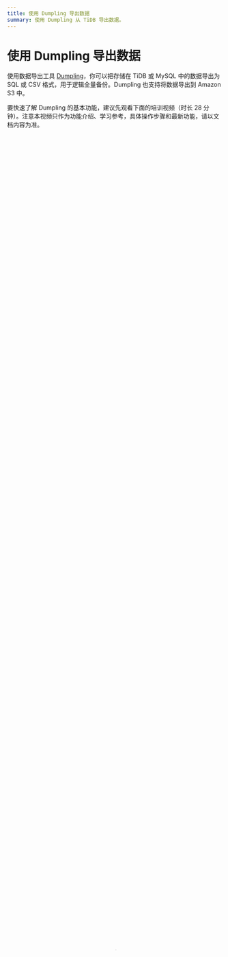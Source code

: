 ```yaml
---
title: 使用 Dumpling 导出数据
summary: 使用 Dumpling 从 TiDB 导出数据。
---
```


# 使用 Dumpling 导出数据

使用数据导出工具 [Dumpling](https://github.com/pingcap/dumpling)，你可以把存储在 TiDB 或 MySQL 中的数据导出为 SQL 或 CSV 格式，用于逻辑全量备份。Dumpling 也支持将数据导出到 Amazon S3 中。

要快速了解 Dumpling 的基本功能，建议先观看下面的培训视频（时长 28 分钟）。注意本视频只作为功能介绍、学习参考，具体操作步骤和最新功能，请以文档内容为准。

<video src="https://download.pingcap.com/docs-cn%2FLesson18_dumpling.mp4" width="100%" height="100%" controls="controls" poster="https://download.pingcap.com/docs-cn/poster_lesson18.png"></video>

你可以通过下列任意方式获取 Dumpling：

- TiUP 执行 `tiup install dumpling` 命令。获取后，使用 `tiup dumpling ...` 命令运行 Dumpling。
- 下载包含 Dumpling 的 [tidb-toolkit 安装包](/download-ecosystem-tools.md)。

更多详情，可以使用 --help 选项查看，或参考 [Dumpling 主要选项表](#dumpling-主要选项表)。

使用 Dumpling 时，需要在已经启动的集群上执行导出命令。

TiDB 还提供了其他工具，你可以根据需要选择使用：

- 如果需要直接备份 SST 文件（键值对），或者对延迟不敏感的增量备份，请使用备份工具 [BR](/br/backup-and-restore-overview.md)。
- 如果需要实时的增量备份，请使用 [TiCDC](/ticdc/ticdc-overview.md)。
- 所有的导出数据都可以用 [TiDB Lightning](/tidb-lightning/tidb-lightning-overview.md) 导回到 TiDB。

> **注意：**
>
> PingCAP 之前维护的 Mydumper 工具 fork 自 [mydumper project](https://github.com/maxbube/mydumper)，针对 TiDB 的特性进行了优化。关于 Mydumper 的更多信息，请参考 [v4.0 版 Mydumper 使用文档](https://docs.pingcap.com/zh/tidb/v4.0/mydumper-overview)。Mydumper 目前已经不再开发新功能，其绝大部分功能已经被 [Dumpling](/dumpling-overview.md) 取代，请切换到 Dumpling。

相比 Mydumper，Dumpling 做了如下改进：

- 支持导出多种数据形式，包括 SQL/CSV。
- 支持全新的 [table-filter](https://github.com/pingcap/tidb-tools/blob/master/pkg/table-filter/README.md)，筛选数据更加方便。
- 支持导出到 Amazon S3 云盘。
- 针对 TiDB 进行了更多优化：
    - 支持配置 TiDB 单条 SQL 内存限制。
    - 针对 TiDB v4.0.0 及更新版本支持自动调整 TiDB GC 时间。
    - 使用 TiDB 的隐藏列 `_tidb_rowid` 优化了单表内数据的并发导出性能。
    - 对于 TiDB 可以设置 [tidb_snapshot](/read-historical-data.md#操作流程) 的值指定备份数据的时间点，从而保证备份的一致性，而不是通过 `FLUSH TABLES WITH READ LOCK` 来保证备份一致性。

## 从 TiDB/MySQL 导出数据

### 需要的权限

- SELECT
- RELOAD
- LOCK TABLES
- REPLICATION CLIENT
- PROCESS

### 导出为 SQL 文件

本文假设在 `127.0.0.1:4000` 有一个 TiDB 实例，并且这个 TiDB 实例中有无密码的 root 用户。

Dumpling 默认导出数据格式为 SQL 文件。也可以通过设置 `--filetype sql` 导出数据到 SQL 文件：


```shell
dumpling -u root -P 4000 -h 127.0.0.1 --filetype sql -t 8 -o /tmp/test -r 200000 -F256MiB
```

以上命令中：

- `-h`、`-P`、`-u` 分别代表地址、端口、用户。如果需要密码验证，可以使用 `-p $YOUR_SECRET_PASSWORD` 将密码传给 Dumpling。
- `-o` 用于选择存储导出文件的目录，支持本地文件路径或[外部存储 URL](/br/external-storage.md) 格式。
- `-t` 用于指定导出的线程数。增加线程数会增加 Dumpling 并发度提高导出速度，但也会加大数据库内存消耗，因此不宜设置过大。一般不超过 64。
- `-r` 用于指定单个文件的最大行数，指定该参数后 Dumpling 会开启表内并发加速导出，同时减少内存使用。当上游为 TiDB 且版本为 v3.0 或更新版本时，设置 `-r` 参数大于 0 表示使用 TiDB region 信息划分表内并发，具体取值不影响划分算法。对上游为 MySQL 且表的主键是 int 的场景，该参数也有表内并发效果。
- `-F` 选项用于指定单个文件的最大大小，单位为 `MiB`，可接受类似 `5GiB` 或 `8KB` 的输入。如果你想使用 TiDB Lightning 将该文件加载到 TiDB 实例中，建议将 `-F` 选项的值保持在 256 MiB 或以下。

> **注意：**
>
> 如果导出的单表大小超过 10 GB，**强烈建议**使用 `-r` 和 `-F` 参数。

### 导出为 CSV 文件

你可以通过使用 `--filetype csv` 导出数据到 CSV 文件。

当你导出 CSV 文件时，你可以使用 `--sql <SQL>` 导出指定 SQL 选择出来的记录。例如，导出 `test.sbtest1` 中所有 `id < 100` 的记录：


```shell
./dumpling -u root -P 4000 -h 127.0.0.1 -o /tmp/test --filetype csv --sql 'select * from `test`.`sbtest1` where id < 100' -F 100MiB --output-filename-template 'test.sbtest1.{{.Index}}'
```

以上命令中：

- `--sql` 选项仅仅可用于导出 CSV 文件的场景。上述命令将在要导出的所有表上执行 `SELECT * FROM <table-name> WHERE id < 100` 语句。如果部分表没有指定的字段，那么导出会失败。
- 使用 `--sql` 配置导出时，Dumpling 无法获知导出的表库信息，此时可以使用 `--output-filename-template` 选项来指定 CSV 文件的文件名格式，以方便后续使用 [TiDB Lightning](/tidb-lightning/tidb-lightning-overview.md) 导入数据文件。例如 `--output-filename-template='test.sbtest1.{{.Index}}'` 指定导出的 CSV 文件为 `test.sbtest1.000000000`、`test.sbtest1.000000001` 等。
- 你可以使用 `--csv-separator`、`--csv-delimiter` 等选项，配置 CSV 文件的格式。具体信息可查阅 [Dumpling 主要选项表](#dumpling-主要选项表)。

> **注意：**
>
> Dumpling 导出不区分*字符串*与*关键字*。如果导入的数据是 Boolean 类型的 `true` 和 `false`，导出时会被转换为 `1` 和 `0`。

### 压缩导出的数据文件

你可以使用 `--compress <format>` 压缩导出的 CSV、SQL 数据与表结构文件。该参数支持 `gzip`、`snappy`、`zstd` 压缩算法。默认不压缩。

- 该选项只能压缩单个数据与表结构文件，无法直接压缩整个文件夹生成单个压缩集合包。
- 该选项可以节省磁盘空间，但也会导致导出速度变慢，并增加 CPU 消耗。对导出速度要求较高的场景需慎用。
- TiDB Lightning v6.5.0 及以上版本支持直接使用 Dumpling 压缩文件作为数据源导入，无需额外配置。

### 输出文件格式

+ `metadata`：此文件包含导出的起始时间，以及 master binary log 的位置。

    
    ```shell
    cat metadata
    ```

    ```shell
    Started dump at: 2020-11-10 10:40:19
    SHOW MASTER STATUS:
            Log: tidb-binlog
            Pos: 420747102018863124

    Finished dump at: 2020-11-10 10:40:20
    ```

+ `{schema}-schema-create.sql`：创建 schema 的 SQL 文件。

    
    ```shell
    cat test-schema-create.sql
    ```

    ```shell
    CREATE DATABASE `test` /*!40100 DEFAULT CHARACTER SET utf8mb4 */;
    ```

+ `{schema}.{table}-schema.sql`：创建 table 的 SQL 文件

    
    ```shell
    cat test.t1-schema.sql
    ```

    ```shell
    CREATE TABLE `t1` (
      `id` int(11) DEFAULT NULL
    ) ENGINE=InnoDB DEFAULT CHARSET=utf8mb4 COLLATE=utf8mb4_bin;
    ```

+ `{schema}.{table}.{0001}.{sql|csv`}：数据源文件

    
    ```shell
    cat test.t1.0.sql
    ```

    ```shell
    /*!40101 SET NAMES binary*/;
    INSERT INTO `t1` VALUES
    (1);
    ```

+ `*-schema-view.sql`、`*-schema-trigger.sql`、`*-schema-post.sql`：其他导出文件

### 导出到 Amazon S3 云盘

Dumpling 在 v4.0.8 及更新版本支持导出到 Amazon S3 云盘。如果需要将数据备份到 Amazon S3 后端存储，那么需要在 `-o` 参数中指定 Amazon S3 的存储路径。

可以参照 [AWS 官方文档 - 如何创建 S3 存储桶](https://docs.aws.amazon.com/zh_cn/AmazonS3/latest/user-guide/create-bucket.html)在指定的 `Region` 区域中创建一个 S3 桶 `Bucket`。如有需要，还可以参照 [AWS 官方文档 - 创建文件夹](https://docs.aws.amazon.com/zh_cn/AmazonS3/latest/user-guide/create-folder.html)在 Bucket 中创建一个文件夹 `Folder`。

将有权限访问该 Amazon S3 后端存储的账号的 `SecretKey` 和 `AccessKey` 作为环境变量传入 Dumpling 节点。


```shell
export AWS_ACCESS_KEY_ID=${AccessKey}
export AWS_SECRET_ACCESS_KEY=${SecretKey}
```

Dumpling 同时还支持从 `~/.aws/credentials` 读取凭证文件。更多 Dumpling 存储配置可以参考[外部存储](/br/backup-and-restore-storages.md)。


```shell
./dumpling -u root -P 4000 -h 127.0.0.1 -r 200000 -o "s3://${Bucket}/${Folder}"
```

### 筛选导出的数据

#### 使用 `--where` 选项筛选数据

默认情况下，Dumpling 会导出排除系统数据库（包括 `mysql` 、`sys` 、`INFORMATION_SCHEMA` 、`PERFORMANCE_SCHEMA`、`METRICS_SCHEMA` 和 `INSPECTION_SCHEMA`）外所有其他数据库。你可以使用 `--where <SQL where expression>` 来指定要导出的记录。


```shell
./dumpling -u root -P 4000 -h 127.0.0.1 -o /tmp/test --where "id < 100"
```

上述命令将会导出各个表的 id < 100 的数据。注意 `--where` 参数无法与 `--sql` 一起使用。

#### 使用 `--filter` 选项筛选数据

Dumpling 可以通过 `--filter` 指定 table-filter 来筛选特定的库表。table-filter 的语法与 `.gitignore` 相似，详细语法参考[表库过滤](/table-filter.md)。


```shell
./dumpling -u root -P 4000 -h 127.0.0.1 -o /tmp/test -r 200000 --filter "employees.*" --filter "*.WorkOrder"
```

上述命令将会导出 `employees` 数据库的所有表，以及所有数据库中的 `WorkOrder` 表。

#### 使用 `-B` 或 `-T` 选项筛选数据

Dumpling 也可以通过 `-B` 或 `-T` 选项导出特定的数据库/数据表。

> **注意：**
>
> - `--filter` 选项与 `-T` 选项不可同时使用。
> - `-T` 选项只能接受完整的 `库名.表名` 形式，不支持只指定表名。例：Dumpling 无法识别 `-T WorkOrder`。

例如通过指定：

- `-B employees` 导出 `employees` 数据库
- `-T employees.WorkOrder` 导出 `employees.WorkOrder` 数据表

### 通过并发提高 Dumpling 的导出效率

默认情况下，导出的文件会存储到 `./export-<current local time>` 目录下。常用选项如下：

- `-t` 用于指定导出的线程数。增加线程数会增加 Dumpling 并发度提高导出速度，但也会加大数据库内存消耗，因此不宜设置过大。
- `-r` 选项用于指定单个文件的最大记录数，或者说，数据库中的行数。开启后 Dumpling 会开启表内并发，提高导出大表的速度。当上游为 TiDB 且版本为 v3.0 或更新版本时，设置 `-r` 参数大于 0 表示使用 TiDB region 信息划分表内并发，具体取值不影响划分算法。对上游为 MySQL 且表的主键是 int 的场景，该参数也有表内并发效果。
- `--compress <format>` 选项可以用于压缩导出的数据，支持 `gzip`、`snappy`、`zstd` 压缩算法。压缩可以显著降低导出数据的大小，同时如果存储的写入 I/O 带宽不足，可以使用该选项来加速导出。但该选项也有副作用，由于该选项会对每个文件单独压缩，因此会增加 CPU 消耗。

利用以上选项可以提高 Dumpling 的导出速度。

### 调整 Dumpling 的数据一致性选项

> **注意：**
>
> 数据一致性选项的默认值为 `auto`。在大多数场景下，你不需要调整该选项。

Dumpling 通过 `--consistency <consistency level>` 标志控制导出数据“一致性保证”的方式。在使用 snapshot 来保证一致性的时候，可以使用 `--snapshot` 选项指定要备份的时间戳。还可以使用以下的一致性级别：

- `flush`：使用 [`FLUSH TABLES WITH READ LOCK`](https://dev.mysql.com/doc/refman/8.0/en/flush.html#flush-tables-with-read-lock) 短暂地中断备份库的 DML 和 DDL 操作、保证备份连接的全局一致性和记录 POS 信息。所有的备份连接启动事务后释放该锁。推荐在业务低峰或者 MySQL 备份库上进行全量备份。
- `snapshot`：获取指定时间戳的一致性快照并导出。
- `lock`：为待导出的所有表上读锁。
- `none`：不做任何一致性保证。
- `auto`：对 MySQL 使用 `flush`，对 TiDB 使用 `snapshot`。

操作完成之后，你可以在 `/tmp/test` 查看导出的文件：

```shell
$ ls -lh /tmp/test | awk '{print $5 "\t" $9}'

140B  metadata
66B   test-schema-create.sql
300B  test.sbtest1-schema.sql
190K  test.sbtest1.0.sql
300B  test.sbtest2-schema.sql
190K  test.sbtest2.0.sql
300B  test.sbtest3-schema.sql
190K  test.sbtest3.0.sql
```

### 导出 TiDB 的历史数据快照

Dumpling 可以通过 `--snapshot` 指定导出某个 [tidb_snapshot](/read-historical-data.md#操作流程) 的数据。

`--snapshot` 选项可设为 TSO（`SHOW MASTER STATUS` 输出的 `Position` 字段）或有效的 `datetime` 时间（`YYYY-MM-DD hh:mm:ss` 形式），例如：


```shell
./dumpling --snapshot 417773951312461825
./dumpling --snapshot "2020-07-02 17:12:45"
```

即可导出 TSO 为 `417773951312461825` 或 `2020-07-02 17:12:45` 时的 TiDB 历史数据快照。

### 控制导出 TiDB 大表（超过 1 TB）时的内存使用

Dumpling 导出 TiDB 较大单表（超过 1 TB）时，可能会因为导出数据过大导致 TiDB 内存溢出 (OOM)，从而使连接中断导出失败。可以通过以下参数减少 TiDB 的内存使用。

+ 设置 `-r` 参数，可以划分导出数据区块减少 TiDB 扫描数据的内存开销，同时也可开启表内并发提高导出效率。当上游为 TiDB 且版本为 v3.0 或更新版本时，设置 `-r` 参数大于 0 表示使用 TiDB region 信息划分表内并发，具体取值不影响划分算法。
+ 调小 `--tidb-mem-quota-query` 参数到 `8589934592` (8GB) 或更小。可控制 TiDB 单条查询语句的内存使用。
+ 调整 `--params "tidb_distsql_scan_concurrency=5"` 参数，即设置导出时的 session 变量 [`tidb_distsql_scan_concurrency`](/system-variables.md#tidb_distsql_scan_concurrency) 从而减少 TiDB scan 操作的并发度。

### 导出大规模数据时的 TiDB GC 设置

如果导出的 TiDB 版本为 v4.0.0 或更新版本，并且 Dumpling 可以访问 TiDB 集群的 PD 地址，Dumpling 会自动配置延长 GC 时间且不会对原集群造成影响。

其他情况下，假如导出的数据量非常大，可以提前调长 GC 时间，以避免因为导出过程中发生 GC 导致导出失败：


```sql
SET GLOBAL tidb_gc_life_time = '720h';
```

操作结束之后，再恢复 GC 时间为默认值 `10m`：


```sql
SET GLOBAL tidb_gc_life_time = '10m';
```

## Dumpling 主要选项表

| 主要选项 | 用途 | 默认值 |
| --------| --- | --- |
| -V 或 --version | 输出 Dumpling 版本并直接退出 |
| -B 或 --database | 导出指定数据库 |
| -T 或 --tables-list | 导出指定数据表 |
| -f 或 --filter | 导出能匹配模式的表，语法可参考 [table-filter](/table-filter.md) | `[\*.\*,!/^(mysql&#124;sys&#124;INFORMATION_SCHEMA&#124;PERFORMANCE_SCHEMA&#124;METRICS_SCHEMA&#124;INSPECTION_SCHEMA)$/.\*]`（导出除系统库外的所有库表） |
| --case-sensitive | table-filter 是否大小写敏感 | false，大小写不敏感 |
| -h 或 --host| 连接的数据库主机的地址 | "127.0.0.1" |
| -t 或 --threads | 备份并发线程数| 4 |
| -r 或 --rows | 将 table 划分成 row 行数据，一般针对大表操作并发生成多个文件。当上游为 TiDB 且版本为 v3.0 或更新版本时，设置 `-r` 参数大于 0 表示使用 TiDB region 信息划分表内并发，具体取值不影响划分算法。 |
| -L 或 --logfile | 日志输出地址，为空时会输出到控制台 | "" |
| --loglevel | 日志级别 {debug,info,warn,error,dpanic,panic,fatal} | "info" |
| --logfmt | 日志输出格式 {text,json} | "text" |
| -d 或 --no-data | 不导出数据，适用于只导出 schema 场景 |
| --no-header | 导出 csv 格式的 table 数据，不生成 header |
| -W 或 --no-views| 不导出 view | true |
| -m 或 --no-schemas | 不导出 schema，只导出数据 |
| -s 或--statement-size | 控制 `INSERT` SQL 语句的大小，单位 bytes |
| -F 或 --filesize | 将 table 数据划分出来的文件大小，需指明单位（如 `128B`, `64KiB`, `32MiB`, `1.5GiB`） |
| --filetype| 导出文件类型（csv/sql） | "sql" |
| -o 或 --output | 导出本地文件路径或[外部存储 URL](/br/external-storage.md) | "./export-${time}" |
| -S 或 --sql | 根据指定的 sql 导出数据，该选项不支持并发导出 |
| --consistency | flush: dump 前用 FTWRL <br/> snapshot: 通过 TSO 来指定 dump 某个快照时间点的 TiDB 数据 <br/> lock: 对需要 dump 的所有表执行 `lock tables read` 命令 <br/> none: 不加锁 dump，无法保证一致性 <br/> auto: 对 MySQL 使用 --consistency flush；对 TiDB 使用 --consistency snapshot | "auto" |
| --snapshot | snapshot tso，只在 consistency=snapshot 下生效 |
| --where | 对备份的数据表通过 where 条件指定范围 |
| -p 或 --password | 连接的数据库主机的密码 |
| -P 或 --port | 连接的数据库主机的端口 | 4000 |
| -u 或 --user | 连接的数据库主机的用户名 | "root" |
| --dump-empty-database | 导出空数据库的建库语句 | true |
| --ca | 用于 TLS 连接的 certificate authority 文件的地址 |
| --cert | 用于 TLS 连接的 client certificate 文件的地址 |
| --key | 用于 TLS 连接的 client private key 文件的地址 |
| --csv-delimiter | csv 文件中字符类型变量的定界符 | '"' |
| --csv-separator | csv 文件中各值的分隔符，如果数据中可能有逗号，建议源文件导出时分隔符使用非常见组合字符| ','|
| --csv-null-value | csv 文件空值的表示 | "\\N" |
| --escape-backslash | 使用反斜杠 (`\`) 来转义导出文件中的特殊字符 | true |
| --output-filename-template | 以 [golang template](https://golang.org/pkg/text/template/#hdr-Arguments) 格式表示的数据文件名格式 <br/> 支持 `{{.DB}}`、`{{.Table}}`、`{{.Index}}` 三个参数 <br/> 分别表示数据文件的库名、表名、分块 ID | '{{.DB}}.{{.Table}}.{{.Index}}' |
| --status-addr | Dumpling 的服务地址，包含了 Prometheus 拉取 metrics 信息及 pprof 调试的地址 | ":8281" |
| --tidb-mem-quota-query | 单条 dumpling 命令导出 SQL 语句的内存限制，单位为 byte。对于 v4.0.10 或以上版本，若不设置该参数，默认使用 TiDB 中的 `mem-quota-query` 配置项值作为内存限制值。对于 v4.0.10 以下版本，该参数值默认为 32 GB | 34359738368 |
| --params | 为需导出的数据库连接指定 session 变量，可接受的格式: "character_set_client=latin1,character_set_connection=latin1" |
| -c 或 --compress | 压缩 Dumpling 导出的 CSV、SQL 数据与表结构文件为指定格式，支持 "gzip"、"snappy" 和 "zstd" 压缩算法 | "" |
